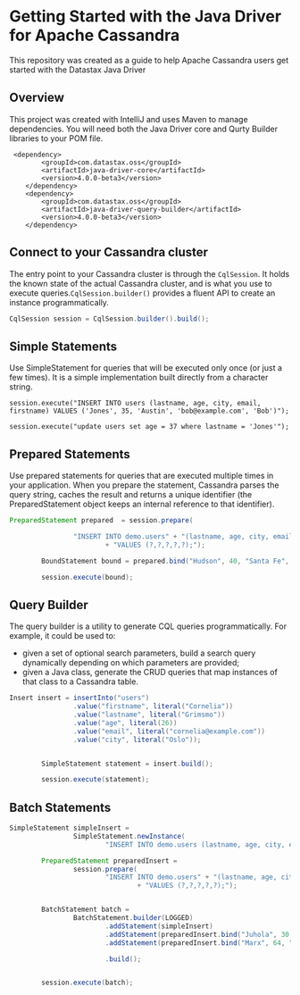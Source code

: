# Getting Started with the Java Driver for Apache Cassandra
This repository was created as a guide to help Apache Cassandra users get started with the Datastax Java Driver

## Overview
This project was created with IntelliJ and uses Maven to manage dependencies. You will need both the Java Driver core and Qurty Builder libraries to your POM file. 

     <dependency>
            <groupId>com.datastax.oss</groupId>
            <artifactId>java-driver-core</artifactId>
            <version>4.0.0-beta3</version>
        </dependency>
        <dependency>
            <groupId>com.datastax.oss</groupId>
            <artifactId>java-driver-query-builder</artifactId>
            <version>4.0.0-beta3</version>
        </dependency>

## Connect to your Cassandra cluster

The entry point to your Cassandra cluster is through the `CqlSession`. It holds the known state of the actual Cassandra cluster, and is what you use to execute queries.`CqlSession.builder()` provides a fluent API to create an instance programmatically. 
```java
CqlSession session = CqlSession.builder().build();
```

## Simple Statements
Use SimpleStatement for queries that will be executed only once (or just a few times). It is a simple implementation built directly from a character string. 

`session.execute("INSERT INTO users (lastname, age, city, email, firstname) VALUES ('Jones', 35, 'Austin', 'bob@example.com', 'Bob')");`

`session.execute("update users set age = 37 where lastname = 'Jones'");`

## Prepared Statements
Use prepared statements for queries that are executed multiple times in your application. When you prepare the statement, Cassandra parses the query string, caches the result and returns a unique identifier (the PreparedStatement object keeps an internal reference to that identifier).
```java
PreparedStatement prepared  = session.prepare(

                "INSERT INTO demo.users" + "(lastname, age, city, email, firstname)"
                        + "VALUES (?,?,?,?,?);");

        BoundStatement bound = prepared.bind("Hudson", 40, "Santa Fe", "kate@example.com", "Kate");

        session.execute(bound);
```
## Query Builder
The query builder is a utility to generate CQL queries programmatically. For example, it could be used to:

 * given a set of optional search parameters, build a search query dynamically depending on which parameters are provided;
 * given a Java class, generate the CRUD queries that map instances of that class to a Cassandra table.
```java
Insert insert = insertInto("users")
                .value("firstname", literal("Cornelia"))
                .value("lastname", literal("Grimsmo"))
                .value("age", literal(26))
                .value("email", literal("cornelia@example.com"))
                .value("city", literal("Oslo"));


        SimpleStatement statement = insert.build();

        session.execute(statement);
```

## Batch Statements
```java
SimpleStatement simpleInsert =
                SimpleStatement.newInstance(
                        "INSERT INTO demo.users (lastname, age, city, email, firstname) VALUES ('Hicks', 28, 'Park City', 'raquelle@example.com', 'Raquelle')");

        PreparedStatement preparedInsert =
                session.prepare(
                        "INSERT INTO demo.users" + "(lastname, age, city, email, firstname)"
                                + "VALUES (?,?,?,?,?);");


        BatchStatement batch =
                BatchStatement.builder(LOGGED)
                        .addStatement(simpleInsert)
                        .addStatement(preparedInsert.bind("Juhola", 30, "Stockholm", "linda@example.com", "Linda"))
                        .addStatement(preparedInsert.bind("Marx", 64, "Trier", "karl@example.com", "Karl"))

                        .build();


        session.execute(batch);
```        
